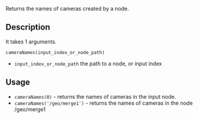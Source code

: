 Returns the names of cameras created by a node.


## Description

It takes 1 arguments.

`cameraNames(input_index_or_node_path)`

- `input_index_or_node_path` the path to a node, or input index

## Usage

- `cameraNames(0)` - returns the names of cameras in the input node.
- `cameraNames('/geo/merge1')` - returns the names of cameras in the node /geo/merge1

